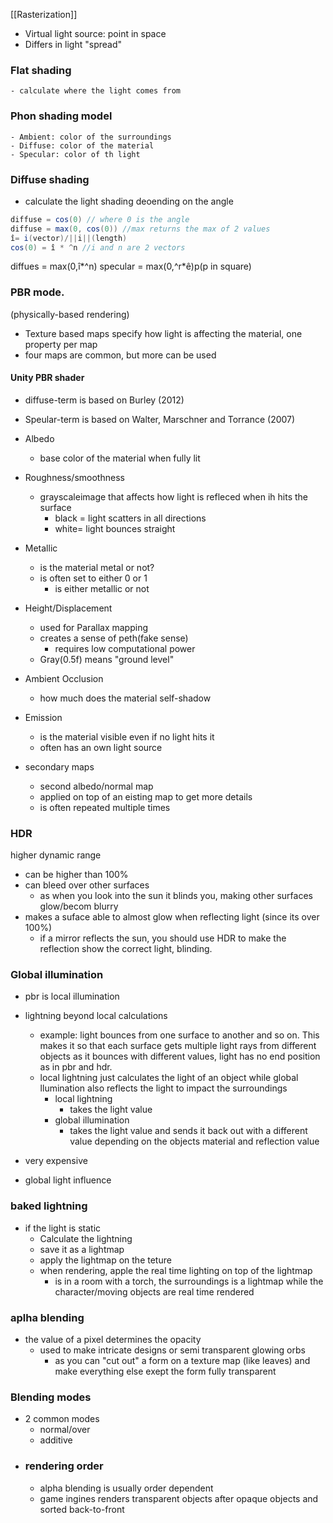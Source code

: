 [[Rasterization]]
- Virtual light source: point in space
- Differs in light "spread"


### Flat shading
	- calculate where the light comes from
### Phon shading model
	- Ambient: color of the surroundings
	- Diffuse: color of the material
	- Specular: color of th light
### Diffuse shading
- calculate the light shading deoending on the angle
```c#
diffuse = cos(0) // where 0 is the angle
diffuse = max(0, cos(0)) //max returns the max of 2 values
î= i(vector)/||i||(length)
cos(0) = î * ^n //i and n are 2 vectors
```
diffues = max(0,î*^n)
specular = max(0,^r*ê)p(p in square)

### PBR mode.
(physically-based rendering)
- Texture based maps specify how light is affecting the material, one property per map	
- four maps are common, but more can be used
#### Unity PBR shader
- diffuse-term is based on Burley (2012)
- Speular-term is based on Walter, Marschner and Torrance (2007)

- Albedo
	- base color of the material when fully lit
- Roughness/smoothness
	- grayscaleimage that affects how light is refleced when ih hits the surface
		- black = light scatters in all directions
		- white= light bounces straight
- Metallic
	- is the material metal or not?
	- is often set to either 0 or 1
		- is either metallic or not
- Height/Displacement
	- used for Parallax mapping
	- creates a sense of peth(fake sense)
		- requires low computational power
	- Gray(0.5f) means "ground level"
- Ambient Occlusion
	- how much does the material self-shadow
- Emission
	- is the material visible even if no light hits it
	- often has an own light source
- secondary maps
	- second albedo/normal map
	- applied on top of an eisting map to get more details
	- is often repeated multiple times

### HDR
higher dynamic range
- can be higher than 100%
- can bleed over other surfaces
	- as when you look into the sun it blinds you, making other surfaces glow/becom blurry
- makes a suface able to almost glow when reflecting light (since its over 100%)
	- if a mirror reflects the sun, you should use HDR to make the reflection show the correct light, blinding.
### Global illumination 
- pbr is local illumination
- lightning beyond local calculations
	- example: light bounces from one surface to another and so on. This makes it so that each surface gets multiple light rays from different objects as it bounces with different values, light has no end position as in pbr and hdr.
	- local lightning just calculates the light of an object while global llumination also reflects the light to impact the surroundings
		- local lightning
			- takes the light value
		- global illumination
			- takes the light value and sends it back out with a different value depending on the objects material and reflection value 
- very expensive

- global light influence

### baked lightning
- if the light is static
	- Calculate the lightning
	- save it as a lightmap
	- apply the lightmap on the teture 
	- when rendering, apple the real time lighting on top of the lightmap
		- is in a room with a torch, the surroundings is a lightmap while the character/moving objects are real time rendered

### aplha blending
- the value of a pixel determines the opacity
	- used to make intricate designs or semi transparent glowing orbs
		- as you can "cut out" a form on a texture map (like leaves) and make everything else exept the form fully transparent

### Blending modes
- 2 common modes
	- normal/over
	- additive
- ### rendering order
	- alpha blending is usually order dependent
	- game ingines renders transparent objects after opaque objects and sorted back-to-front
